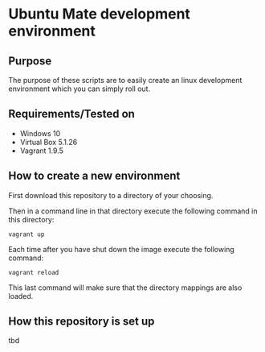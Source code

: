 # Ubuntu Mate development environment

## Purpose

The purpose of these scripts are to easily create an linux development environment
which you can simply roll out.

## Requirements/Tested on

- Windows 10
- Virtual Box 5.1.26
- Vagrant 1.9.5

## How to create a new environment

First download this repository to a directory of your choosing.

Then in a command line in that directory execute the following command in this directory:

```vagrant up```

Each time after you have shut down the image execute the following command:

```vagrant reload```

This last command will make sure that the directory mappings are also loaded.

## How this repository is set up

tbd

